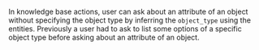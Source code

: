 In knowledge base actions, user can ask about an attribute of an object without specifying the object type by inferring the `object_type` using the entities. 
Previously a user had to ask to list some options of a specific object type before asking about an attribute of an object. 
